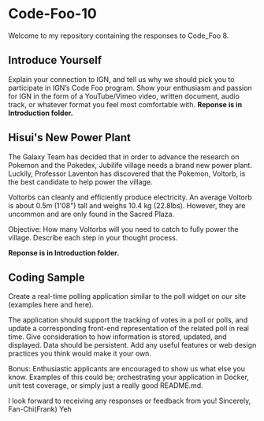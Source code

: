 # Code-Foo-10
Welcome to my repository containing the responses to Code_Foo 8.

## Introduce Yourself 
Explain your connection to IGN, and tell us why we should pick you to participate in IGN’s Code Foo program. Show your enthusiasm and passion for IGN in the form of a YouTube/Vimeo video, written document, audio track, or whatever format you feel most comfortable with.
__Reponse is in Introduction folder.__
## Hisui's New Power Plant
The Galaxy Team has decided that in order to advance the research on Pokemon and the Pokedex, Jubilife village needs a brand new power plant. Luckily, Professor Laventon has discovered that the Pokemon, Voltorb, is the best candidate to help power the village.

Voltorbs can cleanly and efficiently produce electricity. An average Voltorb is about 0.5m (1'08") tall and weighs 10.4 kg (22.8lbs). However, they are uncommon and are only found in the Sacred Plaza.

Objective: How many Voltorbs will you need to catch to fully power the village. Describe each step in your thought process.

__Reponse is in Introduction folder.__
## Coding Sample
Create a real-time polling application similar to the poll widget on our site (examples here and here). 

The application should support the tracking of votes in a poll or polls, and update a corresponding front-end representation of the related poll in real time. Give consideration to how information is stored, updated, and displayed. Data should be persistent. Add any useful features or web design practices you think would make it your own.

Bonus: Enthusiastic applicants are encouraged to show us what else you know. Examples of this could be; orchestrating your application in Docker, unit test coverage, or simply just a really good README.md.

I look forward to receiving any responses or feedback from you! 
Sincerely,  
  Fan-Chi(Frank) Yeh 